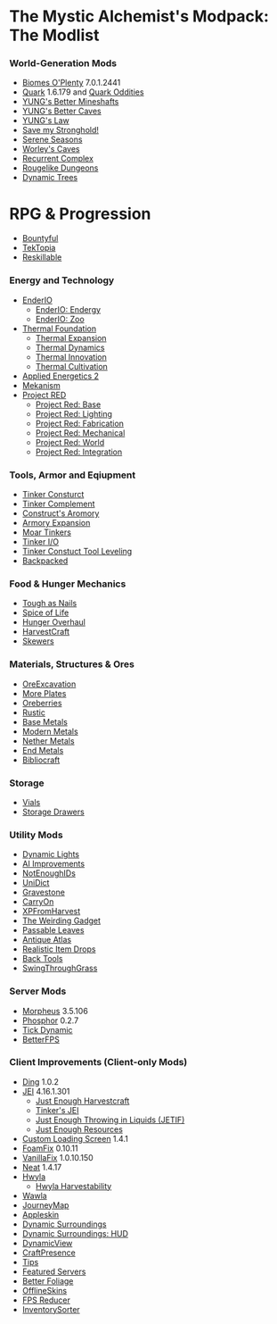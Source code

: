 # The Mystic Alchemist's Modpack: The Modlist

### World-Generation Mods
- [Biomes O'Plenty](https://www.curseforge.com/minecraft/mc-mods/biomes-o-plenty) 7.0.1.2441
- [Quark](https://www.curseforge.com/minecraft/mc-mods/quark) 1.6.179 and [Quark Oddities](https://www.curseforge.com/minecraft/mc-mods/quark-oddities)
- [YUNG's Better Mineshafts](https://www.curseforge.com/minecraft/mc-mods/yungs-better-mineshafts-forge)
- [YUNG's Better Caves](https://www.curseforge.com/minecraft/mc-mods/yungs-better-caves)
- [YUNG's Law](https://www.curseforge.com/minecraft/mc-mods/yungs-law)
- [Save my Stronghold!](https://www.curseforge.com/minecraft/mc-mods/save-my-stronghold)
- [Serene Seasons](https://www.curseforge.com/minecraft/mc-mods/serene-seasons)
- [Worley's Caves]()
- [Recurrent Complex](https://www.curseforge.com/minecraft/mc-mods/recurrent-complex)
- [Rougelike Dungeons](https://www.curseforge.com/minecraft/mc-mods/roguelike-dungeons)
- [Dynamic Trees]()

# RPG & Progression
- [Bountyful](https://www.curseforge.com/minecraft/mc-mods/bountiful)
- [TekTopia](https://www.curseforge.com/minecraft/mc-mods/tektopia)
- [Reskillable](https://www.curseforge.com/minecraft/mc-mods/reskillable)

### Energy and Technology
- [EnderIO]()
    - [EnderIO: Endergy]()
    - [EnderIO: Zoo](https://www.curseforge.com/minecraft/mc-mods/ender-zoo)
- [Thermal Foundation](https://www.curseforge.com/minecraft/mc-mods/thermal-foundation)
    - [Thermal Expansion](https://www.curseforge.com/minecraft/mc-mods/thermal-expansion)
    - [Thermal Dynamics](https://www.curseforge.com/minecraft/mc-mods/thermal-dynamics)
    - [Thermal Innovation](https://www.curseforge.com/minecraft/mc-mods/thermal-innovation)
    - [Thermal Cultivation](https://www.curseforge.com/minecraft/mc-mods/thermal-cultivation)
- [Applied Energetics 2](https://www.curseforge.com/minecraft/mc-mods/applied-energistics-2)
- [Mekanism](https://www.curseforge.com/minecraft/mc-mods/mekanism)
- [Project RED]()
    - [Project Red: Base]()
    - [Project Red: Lighting]()
    - [Project Red: Fabrication]()
    - [Project Red: Mechanical]()
    - [Project Red: World]()
    - [Project Red: Integration]()

### Tools, Armor and Eqiupment
- [Tinker Consturct](https://www.curseforge.com/minecraft/mc-mods/tinkers-construct)
- [Tinker Complement](https://www.curseforge.com/minecraft/mc-mods/tinkers-complement)
- [Construct's Aromory](https://www.curseforge.com/minecraft/mc-mods/constructs-armory)
- [Armory Expansion](https://www.curseforge.com/minecraft/mc-mods/armory-expansion)
- [Moar Tinkers](https://www.curseforge.com/minecraft/mc-mods/moar-tinkers)
- [Tinker I/O](https://www.curseforge.com/minecraft/mc-mods/tinker-i-o)
- [Tinker Constuct Tool Leveling](https://www.curseforge.com/minecraft/mc-mods/tinkers-tool-leveling)
- [Backpacked](https://www.curseforge.com/minecraft/mc-mods/backpacked)

### Food & Hunger Mechanics
- [Tough as Nails](https://www.curseforge.com/minecraft/mc-mods/tough-as-nails)
- [Spice of Life](https://www.curseforge.com/minecraft/mc-mods/the-spice-of-life)
- [Hunger Overhaul](https://www.curseforge.com/minecraft/mc-mods/hunger-overhaul)
- [HarvestCraft](https://www.curseforge.com/minecraft/mc-mods/pams-harvestcraft)
- [Skewers](https://www.curseforge.com/minecraft/mc-mods/skewers)

### Materials, Structures & Ores
- [OreExcavation](https://www.curseforge.com/minecraft/mc-mods/ore-excavation)
- [More Plates](https://www.curseforge.com/minecraft/mc-mods/moreplates)
- [Oreberries](https://www.curseforge.com/minecraft/mc-mods/oreberries)
- [Rustic](https://www.curseforge.com/minecraft/mc-mods/rustic)
- [Base Metals](https://www.curseforge.com/minecraft/mc-mods/base-metals)
- [Modern Metals](https://www.curseforge.com/minecraft/mc-mods/modern-metals)
- [Nether Metals](https://www.curseforge.com/minecraft/mc-mods/nether-metals)
- [End Metals](https://www.curseforge.com/minecraft/mc-mods/end-metals)
- [Bibliocraft](https://www.curseforge.com/minecraft/mc-mods/bibliocraft)

### Storage
- [Vials](https://www.curseforge.com/minecraft/mc-mods/vials)
- [Storage Drawers](https://www.curseforge.com/minecraft/mc-mods/storage-drawers)

### Utility Mods
- [Dynamic Lights](https://www.curseforge.com/minecraft/mc-mods/dynamic-lights)
- [AI Improvements](https://www.curseforge.com/minecraft/mc-mods/ai-improvements)
- [NotEnoughIDs](https://www.curseforge.com/minecraft/mc-mods/notenoughids)
- [UniDict](https://www.curseforge.com/minecraft/mc-mods/unidict)
- [Gravestone](https://www.curseforge.com/minecraft/mc-mods/gravestone-mod)
- [CarryOn](https://www.curseforge.com/minecraft/mc-mods/carry-on)
- [XPFromHarvest](https://www.curseforge.com/minecraft/mc-mods/xp-from-harvest)
- [The Weirding Gadget](https://www.curseforge.com/minecraft/mc-mods/the-weirding-gadget)
- [Passable Leaves](https://www.curseforge.com/minecraft/mc-mods/passable-leaves)
- [Antique Atlas](https://www.curseforge.com/minecraft/mc-mods/antique-atlas)
- [Realistic Item Drops]()
- [Back Tools](https://www.curseforge.com/minecraft/mc-mods/back-tools)
- [SwingThroughGrass](https://www.curseforge.com/minecraft/mc-mods/swingthroughgrass)

### Server Mods
- [Morpheus](https://www.curseforge.com/minecraft/mc-mods/morpheus) 3.5.106
- [Phosphor](https://www.curseforge.com/minecraft/mc-mods/phosphor-forge) 0.2.7
- [Tick Dynamic](https://www.curseforge.com/minecraft/mc-mods/tick-dynamic)
- [BetterFPS](https://www.curseforge.com/minecraft/mc-mods/betterfps)

### Client Improvements (Client-only Mods)
- [Ding](https://www.curseforge.com/minecraft/mc-mods/ding) 1.0.2
- [JEI](https://www.curseforge.com/minecraft/mc-mods/jei) 4.16.1.301
    - [Just Enough Harvestcraft](https://www.curseforge.com/minecraft/mc-mods/just-enough-harvestcraft)
    - [Tinker's JEI](https://www.curseforge.com/minecraft/mc-mods/tinkers-jei)
    - [Just Enough Throwing in Liquids (JETIF)](https://www.curseforge.com/minecraft/mc-mods/jetif)
    - [Just Enough Resources](https://www.curseforge.com/minecraft/mc-mods/just-enough-resources-jer)
- [Custom Loading Screen](https://www.curseforge.com/minecraft/mc-mods/better-loading-screen) 1.4.1
- [FoamFix](https://www.curseforge.com/minecraft/mc-mods/foamfix-optimization-mod) 0.10.11
- [VanillaFix](https://www.curseforge.com/minecraft/mc-mods/vanillafix) 1.0.10.150
- [Neat](https://www.curseforge.com/minecraft/mc-mods/neat) 1.4.17
- [Hwyla](https://www.curseforge.com/minecraft/mc-mods/hwyla)
    - [Hwyla Harvestability](https://www.curseforge.com/minecraft/mc-mods/waila-harvestability)
- [Wawla](https://www.curseforge.com/minecraft/mc-mods/wawla)
- [JourneyMap](https://www.curseforge.com/minecraft/mc-mods/journeymap)
- [Appleskin](https://www.curseforge.com/minecraft/mc-mods/appleskin)
- [Dynamic Surroundings](https://www.curseforge.com/minecraft/mc-mods/dynamic-surroundings)
- [Dynamic Surroundings: HUD](https://www.curseforge.com/minecraft/mc-mods/dynamic-surroundings-huds)
- [DynamicView](https://www.curseforge.com/minecraft/mc-mods/dynamic-view)
- [CraftPresence](https://www.curseforge.com/minecraft/mc-mods/craftpresence)
- [Tips](https://www.curseforge.com/minecraft/mc-mods/tips)
- [Featured Servers](https://www.curseforge.com/minecraft/mc-mods/featured-servers)
- [Better Foliage](https://www.curseforge.com/minecraft/mc-mods/better-foliage)
- [OfflineSkins]()
- [FPS Reducer](https://www.curseforge.com/minecraft/mc-mods/fps-reducer)
- [InventorySorter](https://www.curseforge.com/minecraft/mc-mods/inventory-sorter)